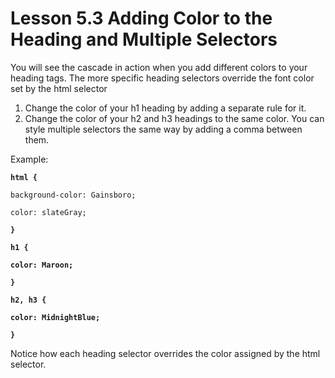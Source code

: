 # Lesson 5.3 Adding Color to the Heading and Multiple Selectors

You will see the cascade in action when you add different colors to your heading tags. The more specific heading selectors override the font color set by the html selector

1. Change the color of your h1 heading by adding a separate rule for it.
2. Change the color of your h2 and h3 headings to the same color. You can style multiple selectors the same way by adding a comma between them.

Example:

**`html {`**

```text
background-color: Gainsboro;

color: slateGray;
```

**`}`**

**`h1 {`**

**`color: Maroon;`**

**`}`**

**`h2, h3 {`**

**`color: MidnightBlue;`**

**`}`**

Notice how each heading selector overrides the color assigned by the html selector.

